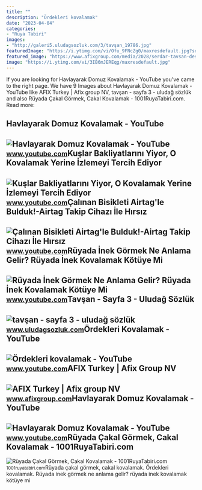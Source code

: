 ```yaml
---
title: ""
description: "Ördekleri kovalamak"
date: "2023-04-04"
categories:
- "Ruya Tabiri"
images:
- "http://galeri5.uludagsozluk.com/3/tavşan_19786.jpg"
featuredImage: "https://i.ytimg.com/vi/Ofu_9FNcZg0/maxresdefault.jpg?sqp=-oaymwEmCIAKENAF8quKqQMa8AEB-AH-CYAC0AWKAgwIABABGHIgWCgqMA8=&amp;rs=AOn4CLAKzgbZMKqLuT2G7B0mTSR_Yd_-_w"
featured_image: "https://www.afixgroup.com/media/2028/serdar-tavsan-desk.jpg"
image: "https://i.ytimg.com/vi/3IB6mJEREqg/maxresdefault.jpg"
---
```


If you are looking for Havlayarak Domuz Kovalamak - YouTube you've came to the right page. We have 9 Images about Havlayarak Domuz Kovalamak - YouTube like AFIX Turkey | Afix group NV, tavşan - sayfa 3 - uludağ sözlük and also Rüyada Çakal Görmek, Cakal Kovalamak - 1001RuyaTabiri.com. Read more:

Havlayarak Domuz Kovalamak - YouTube
------------------------------------

 ![Havlayarak Domuz Kovalamak - YouTube](https://i.ytimg.com/vi/Ofu_9FNcZg0/maxresdefault.jpg?sqp=-oaymwEmCIAKENAF8quKqQMa8AEB-AH-CYAC0AWKAgwIABABGHIgWCgqMA8=&rs=AOn4CLAKzgbZMKqLuT2G7B0mTSR_Yd_-_w) <small>www.youtube.com</small>Kuşlar Bakliyatlarını Yiyor, O Kovalamak Yerine İzlemeyi Tercih Ediyor
----------------------------------------------------------------------

 ![Kuşlar Bakliyatlarını Yiyor, O Kovalamak Yerine İzlemeyi Tercih Ediyor](https://i.ytimg.com/vi/BzdrelA4bfc/maxresdefault.jpg) <small>www.youtube.com</small>Çalınan Bisikleti Airtag'le Bulduk!-Airtag Takip Cihazı İle Hırsız
------------------------------------------------------------------

 ![Çalınan Bisikleti Airtag'le Bulduk!-Airtag Takip Cihazı İle Hırsız](https://i.ytimg.com/vi/fuxqtlBhaWk/maxresdefault.jpg) <small>www.youtube.com</small>Rüyada İnek Görmek Ne Anlama Gelir? Rüyada İnek Kovalamak Kötüye Mi
-------------------------------------------------------------------

 ![Rüyada İnek Görmek Ne Anlama Gelir? Rüyada İnek Kovalamak Kötüye Mi](https://i.ytimg.com/vi/mnmgEfxBvvY/maxresdefault.jpg) <small>www.youtube.com</small>Tavşan - Sayfa 3 - Uludağ Sözlük
--------------------------------

 ![tavşan - sayfa 3 - uludağ sözlük](http://galeri5.uludagsozluk.com/3/tavşan_19786.jpg) <small>www.uludagsozluk.com</small>Ördekleri Kovalamak - YouTube
-----------------------------

 ![Ördekleri kovalamak - YouTube](https://i.ytimg.com/vi/3IB6mJEREqg/maxresdefault.jpg) <small>www.youtube.com</small>AFIX Turkey | Afix Group NV
---------------------------

 ![AFIX Turkey | Afix group NV](https://www.afixgroup.com/media/2028/serdar-tavsan-desk.jpg) <small>www.afixgroup.com</small>Havlayarak Domuz Kovalamak - YouTube
------------------------------------

 ![Havlayarak Domuz Kovalamak - YouTube](https://i.ytimg.com/vi/Cr1K68VDlIc/maxresdefault.jpg?sqp=-oaymwEmCIAKENAF8quKqQMa8AEB-AH-CYAC0AWKAgwIABABGHIgWygnMA8=&rs=AOn4CLBneWoc2eCNivRYi0Rm5GNdLHulCg) <small>www.youtube.com</small>Rüyada Çakal Görmek, Cakal Kovalamak - 1001RuyaTabiri.com
---------------------------------------------------------

 ![Rüyada Çakal Görmek, Cakal Kovalamak - 1001RuyaTabiri.com](https://1001ruyatabiri.com/wp-content/uploads/2020/07/ruyada-cakal-gormek-cakal-kovalamak-ne-demek-cakal-oldurmek-cakal-sesi-diyanet-islami-dini-1001ruyatabiri.jpg) <small>1001ruyatabiri.com</small>Rüyada çakal görmek, cakal kovalamak. Ördekleri kovalamak. Rüyada i̇nek görmek ne anlama gelir? rüyada i̇nek kovalamak kötüye mi
